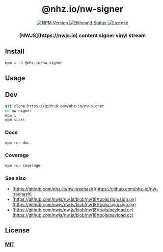 <h1 align="center">@nhz.io/nw-signer</h1>

<p align="center">
  <a href="https://npmjs.org/package/@nhz.io/nw-signer">
    <img src="https://img.shields.io/npm/v/@nhz.io/nw-signer.svg?style=flat"
         alt="NPM Version">
  </a>

  <a href="https://www.bithound.io/github/nhz-io/nw-signer">
    <img src="https://www.bithound.io/github/nhz-io/nw-signer/badges/score.svg"
         alt="Bithound Status">
  </a>

  <a href="https://github.com/nhz-io/nw-signer/blob/master/LICENSE">
    <img src="https://img.shields.io/github/license/nhz-io/nw-signer.svg?style=flat"
         alt="License">
  </a>
</p>

<h3 align="center">[NWJS](https://nwjs.io) content signer vinyl stream<h2>

## Install
```bash
npm i -D @nhz.io/nw-signer
```

## Usage

## Dev

```bash
git clone https://github.com/nhz-io/nw-signer
cd nw-signer
npm i
npm start
```

### Docs
```bash
npm run doc
```

### Coverage
```bash
npm run coverage
```

### See also
* [https://github.com/nhz-io/nw-treehash](https://github.com/nhz-io/nw-treehash)
* [https://github.com/nwjs/nw.js/blob/nw18/tools/sign/sign.py](https://github.com/nwjs/nw.js/blob/nw18/tools/sign/sign.py)
* [https://github.com/nwjs/nw.js/blob/nw18/tools/payload.cc](https://github.com/nwjs/nw.js/blob/nw18/tools/payload.cc)

## License

### [MIT](LICENSE)

